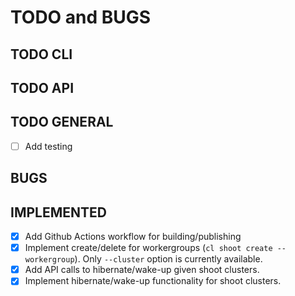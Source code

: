 # TODO and BUGS

## TODO CLI

## TODO API

## TODO GENERAL

* [ ] Add testing

## BUGS

## IMPLEMENTED

* [x] Add Github Actions workflow for building/publishing
* [x] Implement create/delete for workergroups (`cl shoot create --workergroup`). Only `--cluster` option is currently available.
* [x] Add API calls to hibernate/wake-up given shoot clusters.
* [x] Implement hibernate/wake-up functionality for shoot clusters.
